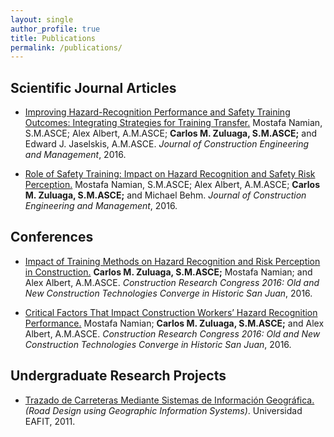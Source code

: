 ```yaml
---
layout: single
author_profile: true
title: Publications
permalink: /publications/
---
```

## Scientific Journal Articles 

- [Improving Hazard-Recognition Performance and Safety Training Outcomes: Integrating Strategies for Training Transfer.](http://ascelibrary.org/doi/abs/10.1061/%28ASCE%29CO.1943-7862.0001160) Mostafa Namian, S.M.ASCE; Alex Albert, A.M.ASCE; <b>Carlos M. Zuluaga, S.M.ASCE;</b> and Edward J. Jaselskis, A.M.ASCE. <i>Journal of Construction Engineering and Management</i>, 2016.

- [Role of Safety Training: Impact on Hazard Recognition and Safety Risk Perception.](http://ascelibrary.org/doi/abs/10.1061/%28ASCE%29CO.1943-7862.0001198) Mostafa Namian, S.M.ASCE; Alex Albert, A.M.ASCE; <b>Carlos M. Zuluaga, S.M.ASCE;</b> and Michael Behm. <i>Journal of Construction Engineering and Management</i>, 2016.

## Conferences

- [Impact of Training Methods on Hazard Recognition and Risk Perception in Construction.](http://ascelibrary.org/doi/abs/10.1061/9780784479827.285) <b>Carlos M. Zuluaga, S.M.ASCE;</b> Mostafa Namian; and Alex Albert, A.M.ASCE. <i>Construction Research Congress 2016: Old and New Construction Technologies Converge in Historic San Juan</i>, 2016.

- [Critical Factors That Impact Construction Workers’ Hazard Recognition Performance.](http://ascelibrary.org/doi/abs/10.1061/9780784479827.275) Mostafa Namian; <b>Carlos M. Zuluaga, S.M.ASCE;</b> and Alex Albert, A.M.ASCE.
<i>Construction Research Congress 2016: Old and New Construction Technologies Converge in Historic San Juan</i>, 2016.

## Undergraduate Research Projects

- [Trazado de Carreteras Mediante Sistemas de Información Geográfica.](https://repository.eafit.edu.co/handle/10784/5447#.WI6XO_krJhE) <i>(Road Design using Geographic Information Systems)</i>. Universidad EAFIT, 2011.
